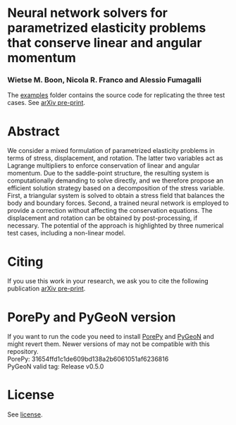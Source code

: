 # Neural network solvers for parametrized elasticity problems that conserve linear and angular momentum
### Wietse M. Boon, Nicola R. Franco and Alessio Fumagalli

The [examples](./examples/) folder contains the source code for replicating the three test cases. See [arXiv pre-print](https://arxiv.org/abs/2410.06975).

# Abstract
We consider a mixed formulation of parametrized elasticity problems in terms of stress, displacement, and rotation. The latter two variables act as Lagrange multipliers to enforce conservation of linear and angular momentum. Due to the saddle-point structure, the resulting system is computationally demanding to solve directly, and we therefore propose an efficient solution strategy based on a decomposition of the stress variable. First, a triangular system is solved to obtain a stress field that balances the body and boundary forces. Second, a trained neural network is employed to provide a correction without affecting the conservation equations. The displacement and rotation can be obtained by post-processing, if necessary. The potential of the approach is highlighted by three numerical test cases, including a non-linear model.

# Citing
If you use this work in your research, we ask you to cite the following publication [arXiv pre-print](https://arxiv.org/abs/2410.06975).

# PorePy and PyGeoN version
If you want to run the code you need to install [PorePy](https://github.com/pmgbergen/porepy) and [PyGeoN](https://github.com/compgeo-mox/pygeon) and might revert them.
Newer versions of may not be compatible with this repository.<br>
PorePy: 31654ffd1c1de609bd138a2b6061051af6236816 <br>
PyGeoN valid tag:  Release v0.5.0

# License
See [license](./LICENSE).
